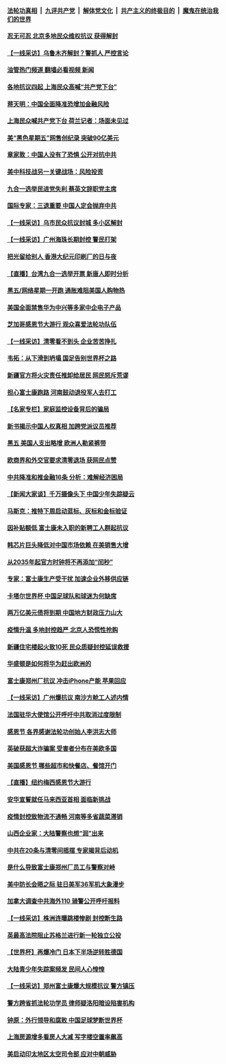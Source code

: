 ####  [法轮功真相](../../../../basic/blob/master/README.md?t=11272002) &nbsp;|&nbsp; [九评共产党](../../../../9ping.md/blob/master/README.md?t=11272002) &nbsp;|&nbsp; [解体党文化](../../../../jtdwh.md/blob/master/README.md?t=11272002)  &nbsp;|&nbsp; [共产主义的终极目的](../../../../gczydzjmd.md/blob/master/README.md?t=11272002) &nbsp;|&nbsp; [魔鬼在统治我们的世界](../../../../mgztzwmdsj.md/blob/master/README.md?t=11272002) 

#### [忍无可忍 北京多地民众维权抗议 获得解封](../pages/nf4514/n13874008.md?t=11272002) 

#### [【一线采访】乌鲁木齐解封？警抓人 严控言论](../pages/nf4514/n13873962.md?t=11272002) 

#### [油管热门频道 翻墙必看视频 新闻](http://129.146.143.75:81/youtube.html?11272002)

#### [各地抗议四起 上海民众高喊“共产党下台”](../pages/nf4514/n13873869.md?t=11272002) 

#### [蒋天明：中国全面降准恐增加金融风险](../pages/nf4514/n13873868.md?t=11272002) 

#### [上海民众喊共产党下台 荷兰记者：场面未见过](../pages/nf4514/n13873853.md?t=11272002) 

#### [美“黑色星期五”网售创纪录 突破90亿美元](../pages/nf4514/n13873847.md?t=11272002) 

#### [章家敦：中国人没有了恐惧 公开对抗中共](../pages/nf4514/n13873814.md?t=11272002) 

#### [美中科技战另一关键战场：风险投资](../pages/nf4514/n13873321.md?t=11272002) 

#### [九合一选举民进党失利 蔡英文辞职党主席](../pages/nf4514/n13873788.md?t=11272002) 

#### [国际专家：三退重要 中国人定会抛弃中共](../pages/nf4514/n13873286.md?t=11272002) 

#### [【一线采访】乌市民众抗议封城 多小区解封](../pages/nf4514/n13873574.md?t=11272002) 

#### [【一线采访】广州海珠长期封控 警民打架](../pages/nf4514/n13873499.md?t=11272002) 

#### [把光留给别人 香港大纪元印刷厂的日与夜](../pages/nf4514/n13873449.md?t=11272002) 

#### [【直播】台湾九合一选举开票 新唐人即时分析](../pages/nf4514/n13873331.md?t=11272002) 

#### [黑五/网络星期一开跑 通胀难阻美国人购物热](../pages/nf4514/n13873366.md?t=11272002) 

#### [美国全面禁售华为中兴等多家中企电子产品](../pages/nf4514/n13873193.md?t=11272002) 

#### [芝加哥感恩节大游行 观众喜爱法轮功队伍](../pages/nf4514/n13873171.md?t=11272002) 

#### [【一线采访】清零看不到头 企业苦苦挣扎](../pages/nf4514/n13872920.md?t=11272002) 

#### [韦拓：从下滑到坍塌 国足告别世界杯之路](../pages/nf4514/n13873218.md?t=11272002) 

#### [新疆官方将火灾责任推卸给居民 网民怒斥荒谬](../pages/nf4514/n13873214.md?t=11272002) 

#### [担心富士康跑路 河南鼓动退役军人去打工](../pages/nf4514/n13872907.md?t=11272002) 

#### [【名家专栏】家庭监控设备背后的骗局](../pages/nf4514/n13873058.md?t=11272002) 

#### [新书揭示中国人权真相 加跨党派议员推荐](../pages/nf4514/n13873160.md?t=11272002) 

#### [黑五 美国人支出略增 欧洲人勒紧裤带](../pages/nf4514/n13873127.md?t=11272002) 

#### [欧商界和外交官要求清零退场 获网民点赞](../pages/nf4514/n13873147.md?t=11272002) 

#### [中共降准和推金融16条 分析：难解经济困局](../pages/nf4514/n13872995.md?t=11272002) 

#### [【新闻大家谈】千万摄像头下 中国少年失踪疑云](../pages/nf4514/n13872595.md?t=11272002) 

#### [马斯克：推特下周启动蓝标、灰标和金标验证](../pages/nf4514/n13872957.md?t=11272002) 

#### [因补贴额低 富士康未入职的新聘工人群起抗议](../pages/nf4514/n13872874.md?t=11272002) 

#### [韩芯片巨头降低对中国市场依赖 在美销售大增](../pages/nf4514/n13872792.md?t=11272002) 

#### [从2035年起官方时钟将不再添加“闰秒”](../pages/nf4514/n13872839.md?t=11272002) 

#### [专家：富士康生产受干扰 加速企业外移供应链](../pages/nf4514/n13872805.md?t=11272002) 

#### [卡塔尔世界杯 中国足球队和球迷为何缺席](../pages/nf4514/n13872447.md?t=11272002) 

#### [两万亿美元债将到期 中国地方财政压力山大](../pages/nf4514/n13872726.md?t=11272002) 

#### [疫情升温 多地封控趋严 北京人恐慌性抢购](../pages/nf4514/n13872610.md?t=11272002) 

#### [新疆住宅楼起火致10死 民众质疑封控延误救援](../pages/nf4514/n13872566.md?t=11272002) 

#### [华盛顿是如何将华为赶出欧洲的](../pages/nf4514/n13871839.md?t=11272002) 

#### [富士康郑州厂抗议 冲击iPhone产能 苹果回应](../pages/nf4514/n13872430.md?t=11272002) 

#### [【一线采访】广州爆抗议 南沙方舱工人述内情](../pages/nf4514/n13872249.md?t=11272002) 

#### [法国驻华大使馆公开呼吁中共取消过度限制](../pages/nf4514/n13872435.md?t=11272002) 

#### [感恩节 各界感谢法轮功创始人李洪志大师](../pages/nf4514/n13872002.md?t=11272002) 

#### [英破获超大诈骗案 受害者分布在美欧多国](../pages/nf4514/n13872410.md?t=11272002) 

#### [美国感恩节 哪些超市和快餐店、餐馆开门](../pages/nf4514/n13872360.md?t=11272002) 

#### [【直播】纽约梅西感恩节大游行](../pages/nf4514/n13871991.md?t=11272002) 

#### [安华宣誓就任马来西亚首相 面临新挑战](../pages/nf4514/n13872263.md?t=11272002) 

#### [疫情封控致物流不通畅 河南等多省蔬菜滞销](../pages/nf4514/n13872055.md?t=11272002) 

#### [山西企业家：大陆警察也想“润”出来](../pages/nf4514/n13871990.md?t=11272002) 

#### [中共在20条与清零间摇摆 专家揭背后动机](../pages/nf4514/n13872076.md?t=11272002) 

#### [是什么导致富士康郑州厂员工与警察对峙](../pages/nf4514/n13871988.md?t=11272002) 

#### [美中防长会晤之际 驻日美军36军机大象漫步](../pages/nf4514/n13871878.md?t=11272002) 

#### [加拿大调查中共海外110 骑警公开呼吁报料](../pages/nf4514/n13871844.md?t=11272002) 

#### [【一线采访】株洲连曝跳楼惨剧 封控断生路](../pages/nf4514/n13871546.md?t=11272002) 

#### [英最高法院阻止苏格兰进行新一轮独立公投](../pages/nf4514/n13871611.md?t=11272002) 

#### [【世界杯】再爆冷门 日本下半场逆转胜德国](../pages/nf4514/n13871691.md?t=11272002) 

#### [大陆青少年失踪案频发 民间人心惶惶](../pages/nf4514/n13870138.md?t=11272002) 

#### [【一线采访】郑州富士康爆大规模抗议 警方镇压](../pages/nf4514/n13871339.md?t=11272002) 

#### [警方跨省抓法轮功学员 律师疑洛阳暗设陷害机构](../pages/nf4514/n13870178.md?t=11272002) 

#### [钟原：外行领导和腐败 中国足球梦断世界杯](../pages/nf4514/n13871286.md?t=11272002) 

#### [上海房源增多看房人大减 写字楼空置率飙高](../pages/nf4514/n13871296.md?t=11272002) 

#### [美启动印太地区太空司令部 应对中朝威胁](../pages/nf4514/n13871258.md?t=11272002) 

<img src='http://gfw-breaker.win/goodnews/indexes/nf4514.md' width='0px' height='0px'/>
